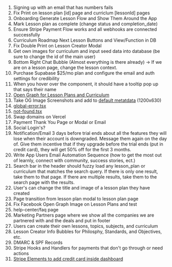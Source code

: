 1. Signing up with an email that has numbers fails
2. Fix Print on lesson plan [id] page and curriclum [lessonId] pages
3. Onboarding Generate Lesson Flow and Show Them Around the App
4. Mark Lesson plan as complete (change status and completion_date)
5. Ensure Stripe Payment Flow works and all webhooks are connected successfully
6. Curriculum Roadmap Next Lesson Buttons and View/Function in DB
7. Fix Double Print on Lesson Creator Modal
8. Get own images for curriculum and input seed data into database (be sure to change the id of the main user)
9. Bottom Right Chat Bubble (Almost everything is there already) -> If we are on a lesson page, change the lesson context.
10. Purchase Supabase $25/mo plan and configure the email and auth settings for credibility
11. When you hover over the <Avatar /> component, it should have a tooltip pop up that says their name
12. [Open Graph for Lesson Plans and Curriculum](https://nextjs.org/docs/app/api-reference/file-conventions/metadata/opengraph-image)
13. Take OG Image Screenshots and add to [default metatdata](src/lib/meta/defaultMetadata.ts) (1200x630)
14. [global-error.tsx](src/app/global-error.tsx)
15. [not-found.tsx](src/app/not-found.tsx)
16. Swap domains on Vercel
17. Payment Thank You Page or Modal or Email
18. Social Login's?
19. Notification/Email 3 days before trial ends about all the features they will lose when their account is downgraded. Message them again on the day of. Give them incentive that if they upgrade before the trial ends (put in credit card), they will get 50% off for the first 3 months.
20. Write App Users Email Automation Sequence (how to get the most out of learnly, connect with community, success stories, ect.)
21. Search bar in the header should fuzzy load any lesson_plan or curriculum that matches the search query. If there is only one result, take them to that page. If there are multiple results, take them to the search page with the results.
22. User's can change the title and image of a lesson plan they have created
23. Page transition from lesson plan modal to lesson plan page
24. Fix Facebook Open Graph Image on Lesson Plans and test
25. help-center/faq page
26. Marketing Partners page where we show all the companies we are partnered with and the deals and put in footer
27. Users can create their own lessons, topics, subjects, and curriculum
28. Lesson Creator Info Bubbles for Philosphy, Standards, and Objectives, etc.
29. DMARC & SPF Records
30. Stripe Hooks and Handlers for payments that don't go through or need actions
31. [Stripe Elements to add credit card inside dashboard](https://stripe.com/docs/payments/payment-element)
